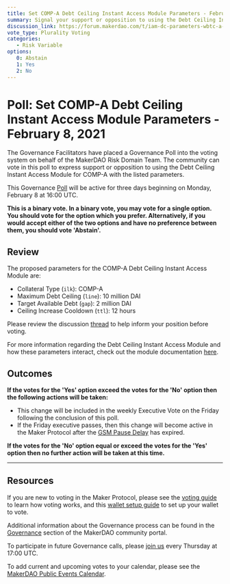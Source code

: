 ```yaml
---
title: Set COMP-A Debt Ceiling Instant Access Module Parameters - February 8, 2021
summary: Signal your support or opposition to using the Debt Ceiling Instant Access Module for COMP-A with the listed parameters.
discussion_link: https://forum.makerdao.com/t/iam-dc-parameters-wbtc-a-link-a-uni-a-comp-a-yfi-a-aave-a/6299
vote_type: Plurality Voting
categories:
   - Risk Variable
options:
   0: Abstain
   1: Yes
   2: No
---
```

# Poll: Set COMP-A Debt Ceiling Instant Access Module Parameters - February 8, 2021

The Governance Facilitators have placed a Governance Poll into the voting system on behalf of the MakerDAO Risk Domain Team. The community can vote in this poll to express support or opposition to using the Debt Ceiling Instant Access Module for COMP-A with the listed parameters.

This Governance [Poll](https://community-development.makerdao.com/en/learn/governance/on-chain-gov) will be active for three days beginning on Monday, February 8 at 16:00 UTC.

**This is a binary vote. In a binary vote, you may vote for a single option. You should vote for the option which you prefer. Alternatively, if you would accept either of the two options and have no preference between them, you should vote 'Abstain'.**

## Review

The proposed parameters for the COMP-A Debt Ceiling Instant Access Module are:
* Collateral Type (`ilk`): COMP-A
* Maximum Debt Ceiling (`line`): 10 million DAI
* Target Available Debt (`gap`): 2 million DAI
* Ceiling Increase Cooldown (`ttl`): 12 hours

Please review the discussion [thread](https://forum.makerdao.com/t/iam-dc-parameters-wbtc-a-link-a-uni-a-comp-a-yfi-a-aave-a/6299) to help inform your position before voting.

For more information regarding the Debt Ceiling Instant Access Module and how these parameters interact, check out the module documentation [here](https://community-development.makerdao.com/en/learn/governance/module-dciam).

## Outcomes

**If the votes for the 'Yes' option exceed the votes for the 'No' option then the following actions will be taken:**
* This change will be included in the weekly Executive Vote on the Friday following the conclusion of this poll.
* If the Friday executive passes, then this change will become active in the Maker Protocol after the [GSM Pause Delay](https://community-development.makerdao.com/en/learn/governance/param-gsm-pause-delay) has expired.

**If the votes for the 'No' option equal or exceed the votes for the 'Yes' option then no further action will be taken at this time.**

---

## Resources

If you are new to voting in the Maker Protocol, please see the [voting guide](https://community-development.makerdao.com/en/learn/governance/how-voting-works/) to learn how voting works, and this [wallet setup guide](https://community-development.makerdao.com/en/learn/governance/voting-setup/) to set up your wallet to vote.

Additional information about the Governance process can be found in the [Governance](https://community-development.makerdao.com/en/learn/governance) section of the MakerDAO community portal.

To participate in future Governance calls, please [join us](https://github.com/makerdao/community/tree/master/governance/governance-and-risk-meetings) every Thursday at 17:00 UTC.

To add current and upcoming votes to your calendar, please see the [MakerDAO Public Events Calendar](https://calendar.google.com/calendar/embed?src=makerdao.com_3efhm2ghipksegl009ktniomdk%40group.calendar.google.com&ctz=UTC&mode=week&showCalendars=0&showPrint=0).
